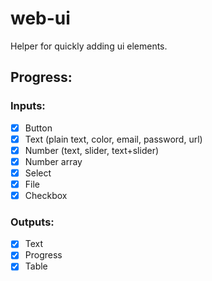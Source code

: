 # web-ui

Helper for quickly adding ui elements.

## Progress:

### Inputs:

- [x] Button
- [x] Text (plain text, color, email, password, url)
- [x] Number (text, slider, text+slider)
- [x] Number array
- [x] Select
- [x] File
- [x] Checkbox

### Outputs:

- [x] Text
- [x] Progress
- [x] Table
